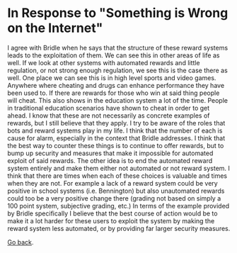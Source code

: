 # In Response to "Something is Wrong on the Internet"


I agree with Bridle when he says that the structure of these reward systems leads to the exploitation of them. We can see this in other areas of life as well. If we look at other systems with automated rewards and little regulation, or not strong enough regulation, we see this is the case there as well. One place we can see this is in high level sports and video games. Anywhere where cheating and drugs can enhance performance they have been used to. If there are rewards for those who win at said thing people will cheat. This also shows in the education system a lot of the time. People in traditional education scenarios have shown to cheat in order to get ahead. I know that these are not necessarily as concrete examples of rewards, but I still believe that they apply. I try to be aware of the roles that bots and reward systems play in my life. I think that the number of each is cause for alarm, especially in the context that Bridle addresses. I think that the best way to counter these things is to continue to offer rewards, but to bump up security and measures that make it impossible for automated exploit of said rewards. The other idea is to end the automated reward system entirely and make them either not automated or not reward system. I think that there are times when each of these choices is valuable and times when they are not. For example a lack of a reward system could be very positive in school systems (i.e. Bennington) but also unautomated rewards could too be a very positive change there (grading not based on simply a 100 point system, subjective grading, etc.) In terms of the example provided by Bridle specifically I believe that the best course of action would be to make it a lot harder for these users to exploit the system by making the reward system less automated, or by providing far larger security measures. 

[Go back](Philosophy-Of-Data).
